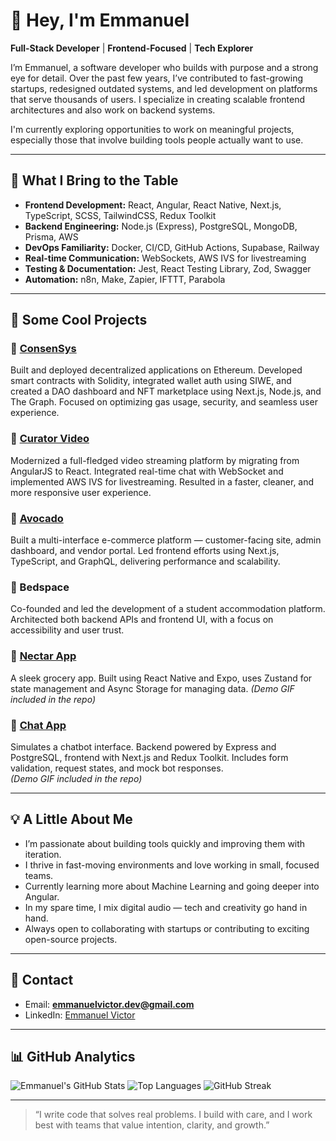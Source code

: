 # 👋 Hey, I'm Emmanuel

**Full-Stack Developer** | **Frontend-Focused** | **Tech Explorer**

I’m Emmanuel, a software developer who builds with purpose and a strong eye for detail. Over the past few years, I’ve contributed to fast-growing startups, redesigned outdated systems, and led development on platforms that serve thousands of users. I specialize in creating scalable frontend architectures and also work on backend systems.

I'm currently exploring opportunities to work on meaningful projects, especially those that involve building tools people actually want to use.

---

## 🔧 What I Bring to the Table

- **Frontend Development:** React, Angular, React Native, Next.js, TypeScript, SCSS, TailwindCSS, Redux Toolkit
- **Backend Engineering:** Node.js (Express), PostgreSQL, MongoDB, Prisma, AWS
- **DevOps Familiarity:** Docker, CI/CD, GitHub Actions, Supabase, Railway
- **Real-time Communication:** WebSockets, AWS IVS for livestreaming
- **Testing & Documentation:** Jest, React Testing Library, Zod, Swagger
- **Automation:** n8n, Make, Zapier, IFTTT, Parabola
---

## 🚀 Some Cool Projects

### 🔹 [ConsenSys](https://consensys.io/)
Built and deployed decentralized applications on Ethereum. Developed smart contracts with Solidity, integrated wallet auth using SIWE, and created a DAO dashboard and NFT marketplace using Next.js, Node.js, and The Graph. Focused on optimizing gas usage, security, and seamless user experience.

### 🔹 [Curator Video](https://thecurator.io/)
Modernized a full-fledged video streaming platform by migrating from AngularJS to React. Integrated real-time chat with WebSocket and implemented AWS IVS for livestreaming. Resulted in a faster, cleaner, and more responsive user experience.

### 🔹 [Avocado](https://avocadoapp.ng)
Built a multi-interface e-commerce platform — customer-facing site, admin dashboard, and vendor portal. Led frontend efforts using Next.js, TypeScript, and GraphQL, delivering performance and scalability.

### 🔹 Bedspace
Co-founded and led the development of a student accommodation platform. Architected both backend APIs and frontend UI, with a focus on accessibility and user trust.

### 🔹 [Nectar App](https://github.com/EmmanuelVictor62/nectar-app)
A sleek grocery app. Built using React Native and Expo, uses Zustand for state management and Async Storage for managing data.
_(Demo GIF included in the repo)_

### 🔹 [Chat App](https://github.com/EmmanuelVictor62/chat-app)
Simulates a chatbot interface. Backend powered by Express and PostgreSQL, frontend with Next.js and Redux Toolkit. Includes form validation, request states, and mock bot responses.  
_(Demo GIF included in the repo)_

---

## 💡 A Little About Me

- I’m passionate about building tools quickly and improving them with iteration.
- I thrive in fast-moving environments and love working in small, focused teams.
- Currently learning more about Machine Learning and going deeper into Angular.
- In my spare time, I mix digital audio — tech and creativity go hand in hand.
- Always open to collaborating with startups or contributing to exciting open-source projects.

---

## 📄 Contact

- Email: **emmanuelvictor.dev@gmail.com**
- LinkedIn: [Emmanuel Victor](https://www.linkedin.com/in/emmanuel-victor-isaac/)

---

## 📊 GitHub Analytics

![Emmanuel's GitHub Stats](https://github-readme-stats.vercel.app/api?username=EmmanuelVictor62&show_icons=true&hide_title=true&theme=default)
![Top Languages](https://github-readme-stats.vercel.app/api/top-langs/?username=EmmanuelVictor62&layout=compact)
![GitHub Streak](https://streak-stats.demolab.com?user=EmmanuelVictor62&theme=default)



---

> “I write code that solves real problems. I build with care, and I work best with teams that value intention, clarity, and growth.”
